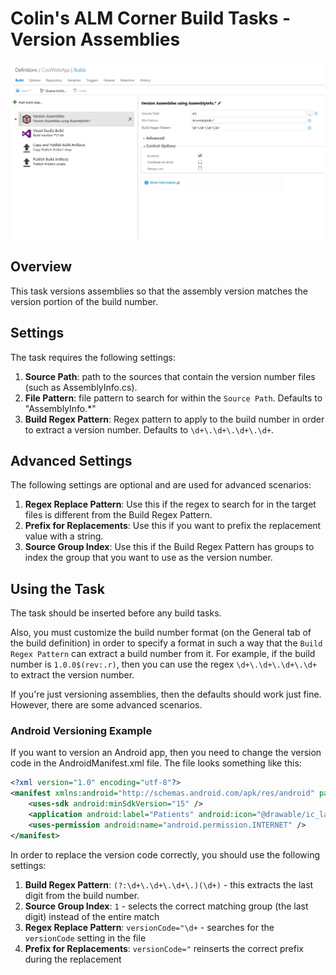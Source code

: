 # Colin's ALM Corner Build Tasks - Version Assemblies

![Version Assemblies Task](../../images/ss_versionAssemblies.png)

## Overview
This task versions assemblies so that the assembly version matches the version portion of the build number.

## Settings
The task requires the following settings:

1. **Source Path**: path to the sources that contain the version number files (such as AssemblyInfo.cs).
1. **File Pattern**: file pattern to search for within the `Source Path`. Defaults to "AssemblyInfo.*"
1. **Build Regex Pattern**: Regex pattern to apply to the build number in order to extract a version number. Defaults to `\d+\.\d+\.\d+\.\d+`.

## Advanced Settings
The following settings are optional and are used for advanced scenarios:

1. **Regex Replace Pattern**: Use this if the regex to search for in the target files is different from the Build Regex Pattern.
1. **Prefix for Replacements**: Use this if you want to prefix the replacement value with a string.
1. **Source Group Index**: Use this if the Build Regex Pattern has groups to index the group that you want to use as the version number.

## Using the Task
The task should be inserted before any build tasks.

Also, you must customize the build number format (on the General tab of the build definition) in order to specify a format in such a way that the `Build Regex Pattern` can extract a build number from it. For example, if the build number is `1.0.0$(rev:.r)`, then you can use the regex `\d+\.\d+\.\d+\.\d+` to extract the version number.

If you're just versioning assemblies, then the defaults should work just fine. However, there are some advanced scenarios.

### Android Versioning Example
If you want to version an Android app, then you need to change the version code in the AndroidManifest.xml file. The file looks something like
this:

```xml
<?xml version="1.0" encoding="utf-8"?>
<manifest xmlns:android="http://schemas.android.com/apk/res/android" package="myHealth.Client.Droid" android:versionCode="1" android:versionName="1.0" android:installLocation="auto">
	<uses-sdk android:minSdkVersion="15" />
	<application android:label="Patients" android:icon="@drawable/ic_launcher" android:theme="@style/AppTheme" android:hardwareAccelerated="true"></application>
	<uses-permission android:name="android.permission.INTERNET" />
</manifest>
```

In order to replace the version code correctly, you should use the following settings:

1. **Build Regex Pattern**: `(?:\d+\.\d+\.\d+\.)(\d+)` - this extracts the last digit from the build number.
1. **Source Group Index**: `1` - selects the correct matching group (the last digit) instead of the entire match
1. **Regex Replace Pattern**: `versionCode="\d+` - searches for the `versionCode` setting in the file
1. **Prefix for Replacements**: `versionCode="` reinserts the correct prefix during the replacement
